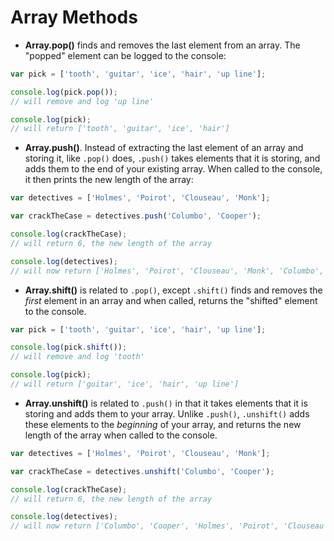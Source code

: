 # Array Methods

* **Array.pop()** finds and removes the last element from an array. The "popped" element can be logged to the console:

```JavaScript
var pick = ['tooth', 'guitar', 'ice', 'hair', 'up line'];

console.log(pick.pop());
// will remove and log 'up line'

console.log(pick);
// will return ['tooth', 'guitar', 'ice', 'hair']
```

* **Array.push()**. Instead of extracting the last element of an array and storing it, like `.pop()` does, `.push()` takes elements that it is storing, and adds them to the end of your existing array. When called to the console, it then prints the new length of the array:

```JavaScript
var detectives = ['Holmes', 'Poirot', 'Clouseau', 'Monk'];

var crackTheCase = detectives.push('Columbo', 'Cooper');

console.log(crackTheCase);
// will return 6, the new length of the array

console.log(detectives);
// will now return ['Holmes', 'Poirot', 'Clouseau', 'Monk', 'Columbo', 'Cooper']
```

* **Array.shift()** is related to `.pop()`, except `.shift()` finds and removes the _first_ element in an array and when called, returns the "shifted" element to the console.

```JavaScript
var pick = ['tooth', 'guitar', 'ice', 'hair', 'up line'];

console.log(pick.shift());
// will remove and log 'tooth'

console.log(pick);
// will return ['guitar', 'ice', 'hair', 'up line']
```

* **Array.unshift()** is related to `.push()` in that it takes elements that it is storing and adds them to your array. Unlike `.push()`, `.unshift()` adds these elements to the _beginning_ of your array, and returns the new length of the array when called to the console.

```JavaScript
var detectives = ['Holmes', 'Poirot', 'Clouseau', 'Monk'];

var crackTheCase = detectives.unshift('Columbo', 'Cooper');

console.log(crackTheCase);
// will return 6, the new length of the array

console.log(detectives);
// will now return ['Columbo', 'Cooper', 'Holmes', 'Poirot', 'Clouseau', 'Monk']
```
